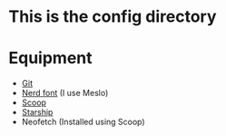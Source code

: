 # This is the config directory

# Equipment
* [Git](https://git-scm.com)
* [Nerd font](https://nerdfonts.com) (I use Meslo)
* [Scoop](https://scoop.sh)
* [Starship](https://starship.rs)
* Neofetch (Installed using Scoop)
